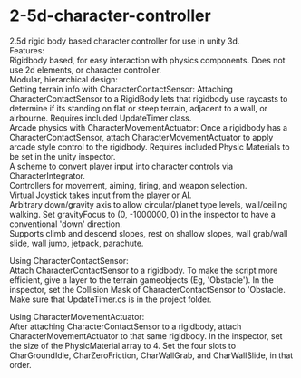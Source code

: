 # 2-5d-character-controller

2.5d rigid body based character controller for use in unity 3d.  
Features:  
Rigidbody based, for easy interaction with physics components. Does not use 2d elements, or character controller.  
Modular, hierarchical design:  
    Getting terrain info with CharacterContactSensor: Attaching CharacterContactSensor to a RigidBody lets that rigidbody use raycasts to determine if its standing on flat or steep terrain, adjacent to a wall, or airbourne. Requires included UpdateTimer class.  
    Arcade physics with CharacterMovementActuator: Once a rigidbody has a CharacterContactSensor, attach CharacterMovementActuator to apply arcade style control to the rigidbody. Requires included Physic Materials to be set in the unity inspector.  
    A scheme to convert player input into character controls via CharacterIntegrator.  
    Controllers for movement, aiming, firing, and weapon selection.  
    Virtual Joystick takes input from the player or AI.  
Arbitrary down/gravity axis to allow circular/planet type levels, wall/ceiling walking. Set gravityFocus to (0, -1000000, 0) in the inspector to have a conventional 'down' direction.  
Supports climb and descend slopes, rest on shallow slopes, wall grab/wall slide, wall jump, jetpack, parachute.  

Using CharacterContactSensor:  
Attach CharacterContactSensor to a rigidbody. To make the script more efficient, give a layer to the terrain gameobjects (Eg, 'Obstacle'). In the inspector, set the Collision Mask of CharacterContactSensor to 'Obstacle.
Make sure that UpdateTimer.cs is in the project folder.
    
Using CharacterMovementActuator:  
After attaching CharacterContactSensor to a rigidbody, attach CharacterMovementActuator to that same rigidbody. In the inspector, set the size of the PhysicMaterial array to 4. Set the four slots to CharGroundIdle, CharZeroFriction, CharWallGrab, and CharWallSlide, in that order.
